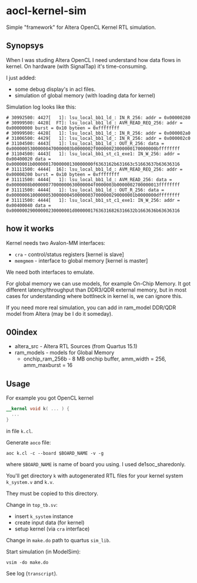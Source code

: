 # aocl-kernel-sim

Simple "framework" for Altera OpenCL Kernel RTL simulation.

## Synopsys
When I was studing Altera OpenCL I need understand how data flows in kernel.
On hardware (with SignalTap) it's time-consuming.

I just added:
  - some debug display's in acl files.
  - simulation of global memory (with loading data for kernel)

Simulation log looks like this:
```
# 30992500: 4427[   1]: lsu_local_bb1_ld_: IN_R_256: addr = 0x00000280
# 30999500: 4428[  FT]: lsu_local_bb1_ld_: AVM_READ_REQ_256: addr = 0x00000000 burst = 0x10 byteen = 0xffffffff
# 30999500: 4428[   1]: lsu_local_bb1_ld_: IN_R_256: addr = 0x000002a0
# 31006500: 4429[   1]: lsu_local_bb1_ld_: IN_R_256: addr = 0x000002c0
# 31104500: 4443[   1]: lsu_local_bb1_ld_: OUT_R_256: data = 0x00000053000000470000003b0000002f00000023000000170000000bffffffff
# 31104500: 4443[   1]: lsu_local_bb1_st_c1_exe1: IN_W_256: addr = 0x00400020 data = 0x0000001b00000017000000130000000f6363162b631663c51663637b63636316
# 31111500: 4444[  16]: lsu_local_bb1_ld_: AVM_READ_REQ_256: addr = 0x00000200 burst = 0x10 byteen = 0xffffffff
# 31111500: 4444[   1]: lsu_local_bb1_ld_: AVM_READ_256: data = 0x0000008b00000077000000630000004f0000003b0000002700000013ffffffff
# 31111500: 4444[   1]: lsu_local_bb1_ld_: OUT_R_256: data = 0x00000061000000530000004500000037000000290000001b0000000dffffffff
# 31111500: 4444[   1]: lsu_local_bb1_st_c1_exe1: IN_W_256: addr = 0x00400040 data = 0x00000029000000230000001d00000017636316826316632b1663636b63636316
```

## how it works
Kernel needs two Avalon-MM interfaces:
  - `cra` - control/status registers [kernel is slave]
  - `memgmem` - interface to global memory [kernel is master]

We need both interfaces to emulate.

For global memory we can use models, for example On-Chip Memory.
It got different latency/throughput than DDR3/QDR external memory, 
but in most cases for understanding where bottlneck in kernel is, 
we can ignore this. 

If you need more real simulation, you can add in ram_model DDR/QDR model from Altera (may be I do it someday).

## 00index
- altera\_src - Altera RTL Sources (from Quartus 15.1)
- ram\_models - models for Global Memory
   - onchip\_ram\_256b - 8 MB onchip buffer, amm\_width = 256, amm\_maxburst = 16

## Usage
For example you got OpenCL kernel 

```opencl
__kernel void k( ... ) {
  ...
}
```
in file `k.cl`.

Generate `aoco` file:
```
aoc k.cl -c --board $BOARD_NAME -v -g
```
where `$BOARD_NAME` is name of board you using. I used de1soc_sharedonly.

You'll get directory `k` with autogenerated RTL files for your kernel system `k_system.v` and `k.v`.

They must be copied to this directory.

Change in `top_tb.sv`:
  - insert `k_system` instance
  - create input data (for kernel)
  - setup kernel (via `cra` interface)

Change in `make.do` path to quartus `sim_lib`.

Start simulation (in ModelSim):
```
vsim -do make.do
```

See log (`transcript`).
